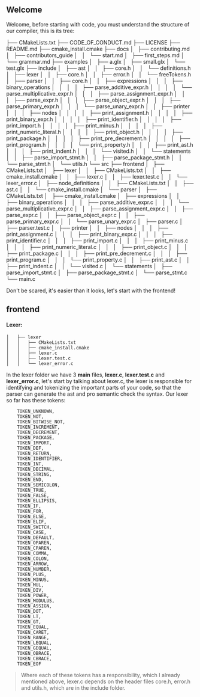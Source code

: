 ## Welcome

Welcome, before starting with code, you must understand the structure of our compiler, this is its tree:

├── CMakeLists.txt
├── CODE_OF_CONDUCT.md
├── LICENSE
├── README.md
├── cmake_install.cmake
├── docs
│   ├── contributing.md
│   ├── contributors_guide
│   │   └── start.md
│   ├── first_steps.md
│   └── grammar.md
├── examples
│   ├── a.glx
│   ├── small.glx
│   └── test.glx
├── include
│   ├── ast
│   │   ├── core.h
│   │   └── definitions.h
│   ├── lexer
│   │   ├── core.h
│   │   ├── error.h
│   │   └── freeTokens.h
│   ├── parser
│   │   ├── core.h
│   │   ├── expressions
│   │   │   ├── binary_operations
│   │   │   │   ├── parse_additive_expr.h
│   │   │   │   └── parse_multiplicative_expr.h
│   │   │   ├── parse_assignment_expr.h
│   │   │   ├── parse_expr.h
│   │   │   ├── parse_object_expr.h
│   │   │   ├── parse_primary_expr.h
│   │   │   └── parse_unary_expr.h
│   │   ├── printer
│   │   │   ├── nodes
│   │   │   │   ├── print_assignment.h
│   │   │   │   ├── print_binary_expr.h
│   │   │   │   ├── print_identifier.h
│   │   │   │   ├── print_import.h
│   │   │   │   ├── print_minus.h
│   │   │   │   ├── print_numeric_literal.h
│   │   │   │   ├── print_object.h
│   │   │   │   ├── print_package.h
│   │   │   │   ├── print_pre_decrement.h
│   │   │   │   ├── print_program.h
│   │   │   │   └── print_property.h
│   │   │   ├── print_ast.h
│   │   │   ├── print_indent.h
│   │   │   └── visited.h
│   │   └── statements
│   │       ├── parse_import_stmt.h
│   │       ├── parse_package_stmt.h
│   │       └── parse_stmt.h
│   └── utils.h
└── src
    ├── frontend
    │   ├── CMakeLists.txt
    │   ├── lexer
    │   │   ├── CMakeLists.txt
    │   │   ├── cmake_install.cmake
    │   │   ├── lexer.c
    │   │   ├── lexer.test.c
    │   │   └── lexer_error.c
    │   ├── node_definitions
    │   │   ├── CMakeLists.txt
    │   │   ├── ast.c
    │   │   └── cmake_install.cmake
    │   └── parser
    │       ├── CMakeLists.txt
    │       ├── cmake_install.cmake
    │       ├── expressions
    │       │   ├── binary_operations
    │       │   │   ├── parse_additive_expr.c
    │       │   │   └── parse_multiplicative_expr.c
    │       │   ├── parse_assignment_expr.c
    │       │   ├── parse_expr.c
    │       │   ├── parse_object_expr.c
    │       │   ├── parse_primary_expr.c
    │       │   └── parse_unary_expr.c
    │       ├── parser.c
    │       ├── parser.test.c
    │       ├── printer
    │       │   ├── nodes
    │       │   │   ├── print_assignment.c
    │       │   │   ├── print_binary_expr.c
    │       │   │   ├── print_identifier.c
    │       │   │   ├── print_import.c
    │       │   │   ├── print_minus.c
    │       │   │   ├── print_numeric_literal.c
    │       │   │   ├── print_object.c
    │       │   │   ├── print_package.c
    │       │   │   ├── print_pre_decrement.c
    │       │   │   ├── print_program.c
    │       │   │   └── print_property.c
    │       │   ├── print_ast.c
    │       │   ├── print_indent.c
    │       │   └── visited.c
    │       └── statements
    │           ├── parse_import_stmt.c
    │           ├── parse_package_stmt.c
    │           └── parse_stmt.c
    └── main.c

Don't be scared, it's easier than it looks, let's start with the frontend!

## frontend

#### Lexer: 

    │   ├── lexer
    │   │   ├── CMakeLists.txt
    │   │   ├── cmake_install.cmake
    │   │   ├── lexer.c
    │   │   ├── lexer.test.c
    │   │   └── lexer_error.c

In the lexer folder we have 3 **main** files, **lexer.c**, **lexer.test.c** and **lexer_error.c**, let's start by talking about lexer.c, the lexer is responsible for identifying and tokenizing the important parts of your code, so that the parser can generate the ast and pro semantic check the syntax. Our lexer so far has these tokens:

```
    TOKEN_UNKNOWN,
    TOKEN_NOT,
    TOKEN_BITWISE_NOT,
    TOKEN_INCREMENT,
    TOKEN_DECREMENT,
    TOKEN_PACKAGE,
    TOKEN_IMPORT,
    TOKEN_DEF,
    TOKEN_RETURN,
    TOKEN_IDENTIFIER,
    TOKEN_INT,
    TOKEN_DECIMAL,
    TOKEN_STRING,
    TOKEN_END,
    TOKEN_SEMICOLON,
    TOKEN_TRUE,
    TOKEN_FALSE,
    TOKEN_ELLIPSIS,
    TOKEN_IF,
    TOKEN_FOR,
    TOKEN_ELSE,
    TOKEN_ELIF,
    TOKEN_SWITCH,
    TOKEN_CASE,
    TOKEN_DEFAULT,
    TOKEN_OPAREN,
    TOKEN_CPAREN,
    TOKEN_COMMA,
    TOKEN_COLON,
    TOKEN_ARROW,
    TOKEN_NUMBER,
    TOKEN_PLUS,
    TOKEN_MINUS,
    TOKEN_MUL,
    TOKEN_DIV,
    TOKEN_POWER,
    TOKEN_MODULUS,
    TOKEN_ASSIGN,
    TOKEN_DOT,
    TOKEN_LT,
    TOKEN_GT,
    TOKEN_EQUAL,
    TOKEN_CARET,
    TOKEN_RANGE,
    TOKEN_LEQUAL,
    TOKEN_GEQUAL,
    TOKEN_OBRACE,
    TOKEN_CBRACE,
    TOKEN_EOF
```

> Where each of these tokens has a responsibility, which I already mentioned above, lexer.c depends on the header files core.h, error.h and utils.h, which are in the include folder.
